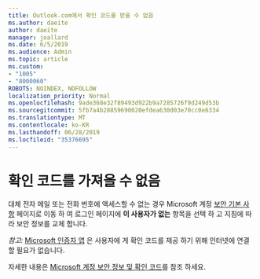 ```yaml
---
title: Outlook.com에서 확인 코드를 받을 수 없음
ms.author: daeite
author: daeite
manager: joallard
ms.date: 6/5/2019
ms.audience: Admin
ms.topic: article
ms.custom:
- "1005"
- "8000060"
ROBOTS: NOINDEX, NOFOLLOW
localization_priority: Normal
ms.openlocfilehash: 9ade368e32f89493d922b9a7285726f9d249d53b
ms.sourcegitcommit: 5fb7a4b28859690020efdea630d03e70cc0e6334
ms.translationtype: MT
ms.contentlocale: ko-KR
ms.lasthandoff: 06/28/2019
ms.locfileid: "35376695"
---
```

# <a name="cant-get-verification-codes"></a>확인 코드를 가져올 수 없음

대체 전자 메일 또는 전화 번호에 액세스할 수 없는 경우 Microsoft 계정 [보안 기본 사항](https://account.microsoft.com/security) 페이지로 이동 하 여 로그인 페이지에 **이 사용자가 없는** 항목을 선택 하 고 지침에 따라 보안 정보를 교체 합니다.

*참고:* [Microsoft 인증자 앱](https://go.microsoft.com/fwlink/?linkid=2016117) 은 사용자에 게 확인 코드를 제공 하기 위해 인터넷에 연결할 필요가 없습니다.

자세한 내용은 [Microsoft 계정 보안 정보 및 확인 코드](https://support.microsoft.com/help/12428/)를 참조 하세요.